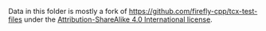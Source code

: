 Data in this folder is mostly a fork of https://github.com/firefly-cpp/tcx-test-files under the [Attribution-ShareAlike 4.0 International license](LICENSE).
